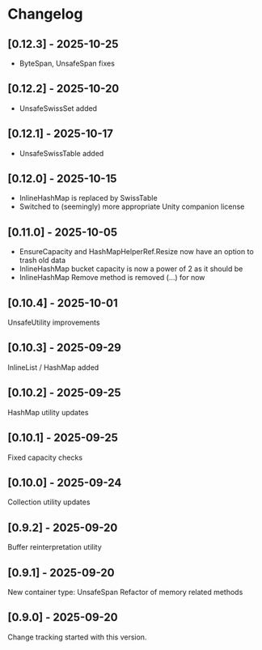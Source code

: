 # Changelog

## [0.12.3] - 2025-10-25

* ByteSpan, UnsafeSpan fixes

## [0.12.2] - 2025-10-20

* UnsafeSwissSet added

## [0.12.1] - 2025-10-17

* UnsafeSwissTable added

## [0.12.0] - 2025-10-15

* InlineHashMap is replaced by SwissTable
* Switched to (seemingly) more appropriate Unity companion license

## [0.11.0] - 2025-10-05

* EnsureCapacity and HashMapHelperRef.Resize now have an option to trash old data
* InlineHashMap bucket capacity is now a power of 2 as it should be
* InlineHashMap Remove method is removed (...) for now

## [0.10.4] - 2025-10-01

UnsafeUtility improvements

## [0.10.3] - 2025-09-29

InlineList / HashMap added

## [0.10.2] - 2025-09-25

HashMap utility updates

## [0.10.1] - 2025-09-25

Fixed capacity checks

## [0.10.0] - 2025-09-24

Collection utility updates

## [0.9.2] - 2025-09-20

Buffer reinterpretation utility

## [0.9.1] - 2025-09-20

New container type: UnsafeSpan<T>
Refactor of memory related methods

## [0.9.0] - 2025-09-20

Change tracking started with this version.
